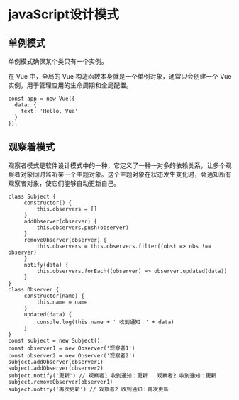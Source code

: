 # javaScript设计模式

## 单例模式

单例模式确保某个类只有一个实例。

在 Vue 中，全局的 Vue 构造函数本身就是一个单例对象，通常只会创建一个 Vue 实例，用于管理应用的生命周期和全局配置。
```
const app = new Vue({
  data: {
    text: 'Hello, Vue'
  }
});
```

## 观察着模式
观察者模式是软件设计模式中的一种，它定义了一种一对多的依赖关系，让多个观察者对象同时监听某一个主题对象。这个主题对象在状态发生变化时，会通知所有观察者对象，使它们能够自动更新自己。
```
class Subject {
     constructor() {
         this.observers = []
     }
     addObserver(observer) {
         this.observers.push(observer)
     }
     removeObserver(observer) {
         this.observers = this.observers.filter((obs) => obs !== observer)
     }
     notify(data) {
         this.observers.forEach((observer) => observer.updated(data))
     }
}
class Observer {
     constructor(name) {
         this.name = name
     }
     updated(data) {
         console.log(this.name + ' 收到通知：' + data)
     }
}
const subject = new Subject()
const observer1 = new Observer('观察者1')
const observer2 = new Observer('观察者2')
subject.addObserver(observer1)
subject.addObserver(observer2)
subject.notify('更新') // 观察者1 收到通知：更新   观察者2 收到通知：更新
subject.removeObserver(observer1)
subject.notify('再次更新') // 观察者2 收到通知：再次更新

```